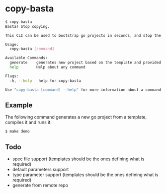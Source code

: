 # copy-basta

```bash
$ copy-basta 
Basta! Stop copying.

This CLI can be used to bootstrap go projects in seconds, and stop the copy paste madness

Usage:
  copy-basta [command]

Available Commands:
  generate    generates new project based on the template and provided parameters
  help        Help about any command

Flags:
  -h, --help   help for copy-basta

Use "copy-basta [command] --help" for more information about a command.
```

## Example 

The following command generates a new go project from a template, compiles it and runs it. 

```bash
$ make demo
```

## Todo

- spec file support (templates should be the ones defining what is required)
- default parameters support
- type parameter support (templates should be the ones defining what is required)
- generate from remote repo
